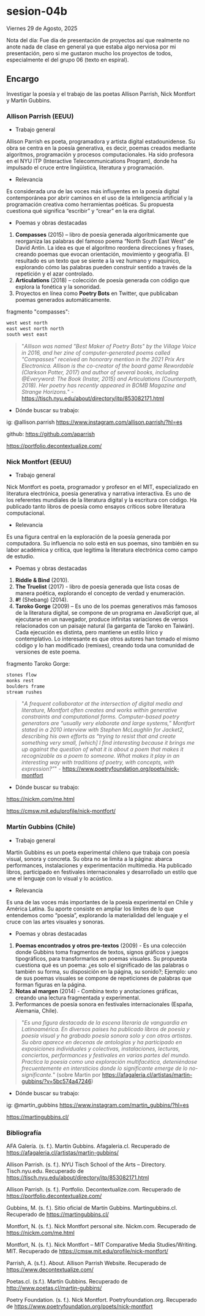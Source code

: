 # sesion-04b

Viernes 29 de Agosto, 2025

Nota del día: Fue día de presentación de proyectos así que realmente no anote nada de clase en general ya que estaba algo nerviosa por mi presentación, pero si me gustaron mucho los proyectos de todos, especialmente el del grupo 06 (texto en espiral). 

## Encargo

Investigar la poesía y el trabajo de las poetas Allison Parrish, Nick Montfort y Martín Gubbins. 

### Allison Parrish (EEUU)

- Trabajo general

Allison Parrish es poeta, programadora y artista digital estadounidense. Su obra se centra en la poesía generativa, es decir, poemas creados mediante algoritmos, programación y procesos computacionales. Ha sido profesora en el NYU ITP (Interactive Telecommunications Program), donde ha impulsado el cruce entre lingüística, literatura y programación.

- Relevancia

Es considerada una de las voces más influyentes en la poesía digital contemporánea por abrir caminos en el uso de la inteligencia artificial y la programación creativa como herramientas poéticas. Su propuesta cuestiona qué significa “escribir” y “crear” en la era digital.

- Poemas y obras destacadas

1. **Compasses** (2015) – libro de poesía generada algorítmicamente que reorganiza las palabras del famoso poema “North South East West” de David Antin. La idea es que el algoritmo reordena direcciones y frases, creando poemas que evocan orientación, movimiento y geografía. El resultado es un texto que se siente a la vez humano y maquínico, explorando cómo las palabras pueden construir sentido a través de la repetición y el azar controlado.
2. **Articulations** (2018) – colección de poesía generada con código que explora la fonética y la sonoridad.
3. Proyectos en línea como **Poetry Bots** en Twitter, que publicaban poemas generados automáticamente.

fragmento "compasses": 

```cpp
west west north  
east west north north  
south west east
```

> "*Allison was named "Best Maker of Poetry Bots" by the Village Voice in 2016, and her zine of computer-generated poems called "Compasses" received an honorary mention in the 2021 Prix Ars Electronica. Allison is the co-creator of the board game Rewordable (Clarkson Potter, 2017) and author of several books, including @Everyword: The Book (Instar, 2015) and Articulations (Counterpath, 2018). Her poetry has recently appeared in BOMB Magazine and Strange Horizons.*" - <https://tisch.nyu.edu/about/directory/itp/853082171.html>

- Dónde buscar su trabajo:
  
ig: @allison.parrish <https://www.instagram.com/allison.parrish/?hl=es>

github: <https://github.com/aparrish>

<https://portfolio.decontextualize.com/>

### Nick Montfort (EEUU)

- Trabajo general

Nick Montfort es poeta, programador y profesor en el MIT, especializado en literatura electrónica, poesía generativa y narrativa interactiva. Es uno de los referentes mundiales de la literatura digital y la escritura con código. Ha publicado tanto libros de poesía como ensayos críticos sobre literatura computacional.

- Relevancia

Es una figura central en la exploración de la poesía generada por computadora. Su influencia no solo está en sus poemas, sino también en su labor académica y crítica, que legitima la literatura electrónica como campo de estudio.

- Poemas y obras destacadas

1. **Riddle & Bind** (2010).
2. **The Truelist** (2017) - libro de poesía generada que lista cosas de manera poética, explorando el concepto de verdad y enumeración.
3. **#!** (Shebang) (2014).
4. **Taroko Gorge** (2009) – Es uno de los poemas generativos más famosos de la literatura digital, se compone de un programa en JavaScript que, al ejecutarse en un navegador, produce infinitas variaciones de versos relacionados con un paisaje natural (la garganta de Taroko en Taiwán). Cada ejecución es distinta, pero mantiene un estilo lírico y contemplativo. Lo interesante es que otros autores han tomado el mismo código y lo han modificado (remixes), creando toda una comunidad de versiones de este poema.

fragmento Taroko Gorge:

```cpp
stones flow  
monks rest  
boulders frame  
stream rushes
```

> "*A frequent collaborator at the intersection of digital media and literature, Montfort often creates and works within generative constraints and computational forms. Computer-based poetry generators are “usually very elaborate and large systems,” Montfort stated in a 2010 interview with Stephen McLaughlin for Jacket2, describing his own efforts as “trying to resist that and create something very small, [which] I find interesting because it brings me up against the question of what it is about a poem that makes it recognizable as a poem to someone. What makes it play in an interesting way with traditions of poetry, with concepts, with expression?”*" - <https://www.poetryfoundation.org/poets/nick-montfort>

- Dónde buscar su trabajo:
  
<https://nickm.com/me.html>

<https://cmsw.mit.edu/profile/nick-montfort/>

### Martín Gubbins (Chile)

- Trabajo general

Martín Gubbins es un poeta experimental chileno que trabaja con poesía visual, sonora y concreta. Su obra no se limita a la página: abarca performances, instalaciones y experimentación multimedia. Ha publicado libros, participado en festivales internacionales y desarrollado un estilo que une el lenguaje con lo visual y lo acústico.

- Relevancia

Es una de las voces más importantes de la poesía experimental en Chile y América Latina. Su aporte consiste en ampliar los límites de lo que entendemos como “poesía”, explorando la materialidad del lenguaje y el cruce con las artes visuales y sonoras.

- Poemas y obras destacadas

1. **Poemas encontrados y otros pre-textos** (2009) - Es una colección donde Gubbins toma fragmentos de textos, signos gráficos y juegos tipográficos, para transformarlos en poemas visuales. Su propuesta cuestiona qué es un poema: ¿es solo el significado de las palabras o también su forma, su disposición en la página, su sonido?; Ejemplo: uno de sus poemas visuales se compone de repeticiones de palabras que forman figuras en la página. 
2. **Notas al margen** (2014) - Combina texto y anotaciones gráficas, creando una lectura fragmentada y experimental.
3. Performances de poesía sonora en festivales internacionales (España, Alemania, Chile).

> "*Es una figura destacada de la escena literaria de vanguardia en Latinoamérica. En diversos países ha publicado libros de poesía y poesía visual y ha grabado poesía sonora solo y con otros artistas. Su obra aparece en decenas de antologías y ha participado en exposiciones individuales y colectivas, instalaciones, lecturas, conciertos, performances y festivales en varias partes del mundo. Practica la poesía como una exploración multifacética, deteniéndose frecuentemente en intersticios donde lo significante emerge de lo no-significante.*" (sobre Martin por <https://afagaleria.cl/artistas/martin-gubbins/?v=5bc574a47246>)

- Dónde buscar su trabajo:

ig: @martin_gubbins <https://www.instagram.com/martin_gubbins/?hl=es>

<https://martingubbins.cl/>

### Bibliografía

AFA Galería. (s. f.). Martín Gubbins. Afagaleria.cl. Recuperado de <https://afagaleria.cl/artistas/martin-gubbins/>

Allison Parrish. (s. f.). NYU Tisch School of the Arts – Directory. Tisch.nyu.edu. Recuperado de <https://tisch.nyu.edu/about/directory/itp/853082171.html>

Allison Parrish. (s. f.). Portfolio. Decontextualize.com. Recuperado de <https://portfolio.decontextualize.com/>

Gubbins, M. (s. f.). Sitio oficial de Martín Gubbins. Martingubbins.cl. Recuperado de <https://martingubbins.cl/>

Montfort, N. (s. f.). Nick Montfort personal site. Nickm.com. Recuperado de <https://nickm.com/me.html>

Montfort, N. (s. f.). Nick Montfort – MIT Comparative Media Studies/Writing. MIT. Recuperado de <https://cmsw.mit.edu/profile/nick-montfort/>

Parrish, A. (s.f.). About. Allison Parrish Website. Recuperado de <https://www.decontextualize.com/>

Poetas.cl. (s.f.). Martín Gubbins. Recuperado de <http://www.poetas.cl/martin-gubbins/>

Poetry Foundation. (s. f.). Nick Montfort. Poetryfoundation.org. Recuperado de <https://www.poetryfoundation.org/poets/nick-montfort>
